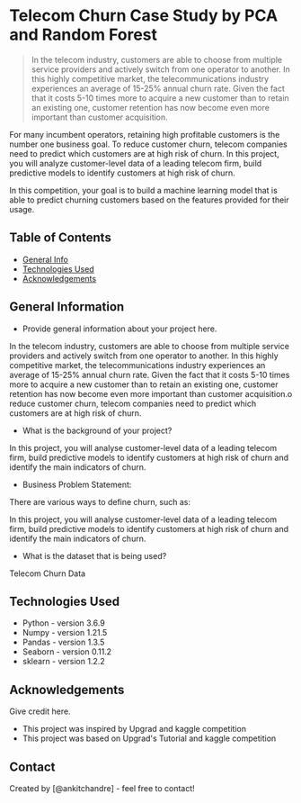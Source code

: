 # Telecom Churn Case Study by PCA and Random Forest
> In the telecom industry, customers are able to choose from multiple service providers and actively switch from one operator to another. In this highly competitive market, the telecommunications industry experiences an average of 15-25% annual churn rate. Given the fact that it costs 5-10 times more to acquire a new customer than to retain an existing one, customer retention has now become even more important than customer acquisition.

For many incumbent operators, retaining high profitable customers is the number one business goal. To reduce customer churn, telecom companies need to predict which customers are at high risk of churn. In this project, you will analyze customer-level data of a leading telecom firm, build predictive models to identify customers at high risk of churn.

In this competition, your goal is to build a machine learning model that is able to predict churning customers based on the features provided for their usage.

## Table of Contents
* [General Info](#general-information)
* [Technologies Used](#technologies-used)
* [Acknowledgements](#acknowledgements)

<!-- You can include any other section that is pertinent to your problem -->

## General Information
- Provide general information about your project here.

In the telecom industry, customers are able to choose from multiple service providers and actively switch from one operator to another. In this highly competitive market, the telecommunications industry experiences an average of 15-25% annual churn rate. Given the fact that it costs 5-10 times more to acquire a new customer than to retain an existing one, customer retention has now become even more important than customer acquisition.o reduce customer churn, telecom companies need to predict which customers are at high risk of churn.

- What is the background of your project?

In this project, you will analyse customer-level data of a leading telecom firm, build predictive models to identify customers at high risk of churn and identify the main indicators of churn.


- Business Problem Statement:

There are various ways to define churn, such as:

In this project, you will analyse customer-level data of a leading telecom firm, build predictive models to identify customers at high risk of churn and identify the main indicators of churn.

- What is the dataset that is being used?

Telecom Churn Data


<!-- You don't have to answer all the questions - just the ones relevant to your project. -->


<!-- You don't have to answer all the questions - just the ones relevant to your project. -->


## Technologies Used
- Python - version 3.6.9
- Numpy - version 1.21.5
- Pandas - version 1.3.5
- Seaborn - version 0.11.2
- sklearn - version 1.2.2


<!-- As the libraries versions keep on changing, it is recommended to mention the version of library used in this project -->

## Acknowledgements
Give credit here.
- This project was inspired by Upgrad and kaggle competition
- This project was based on Upgrad's Tutorial and kaggle competition


## Contact
Created by [@ankitchandre] - feel free to contact!


<!-- Optional -->
<!-- ## License -->
<!-- This project is open source and available under the [... License](). -->

<!-- You don't have to include all sections - just the one's relevant to your project -->